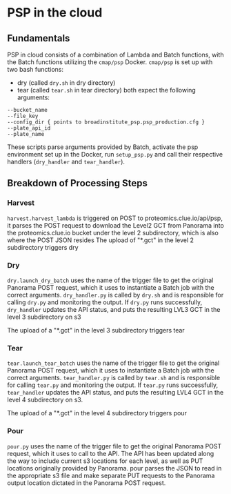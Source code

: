 # PSP in the cloud
## Fundamentals
PSP in cloud consists of a combination of Lambda and Batch functions, with the Batch functions utilizing the `cmap/psp` Docker.
`cmap/psp` is set up with two bash functions: 
* dry (called `dry.sh` in dry directory)
* tear (called `tear.sh` in tear directory)
both expect the following arguments: 
```
--bucket_name
--file_key
--config_dir { points to broadinstitute_psp.psp_production.cfg }
--plate_api_id
--plate_name
```
These scripts parse arguments provided by Batch, activate the psp environment set up in the Docker, run `setup_psp.py` and call their 
respective handlers (`dry_handler` and `tear_handler`). 

## Breakdown of Processing Steps
### Harvest
`harvest.harvest_lambda` is triggered on POST to proteomics.clue.io/api/psp, it parses the POST request to download the Level2 GCT 
from Panorama into the proteomics.clue.io bucket under the level 2 subdirectory, which is also where the POST JSON resides
The upload of "*.gct" in the level 2 subdirectory triggers dry
### Dry
`dry.launch_dry_batch` uses the name of the trigger file to get the original Panorama POST request, which it uses to instantiate a Batch job with the correct arguments. `dry_handler.py` is called by `dry.sh` and is responsible for calling `dry.py` and monitoring the output. If `dry.py` runs successfully, `dry_handler` updates the API status, and puts the resulting LVL3 GCT in the level 3 subdirectory on s3

The upload of a "*.gct" in the level 3 subdirectory triggers tear
### Tear
`tear.launch_tear_batch` uses the name of the trigger file to get the original Panorama POST request, which it uses to instantiate 
a Batch job with the correct arguments. `tear_handler.py` is called by `tear.sh` and is responsible for calling `tear.py` and monitoring the output. If `tear.py` runs successfully, `tear_handler` updates the API status, and puts the resulting LVL4 GCT in the level 4 subdirectory on s3.

The upload of a "*.gct" in the level 4 subdirectory triggers pour
### Pour
`pour.py` uses the name of the trigger file to get the original Panorama POST request, which it uses to call to the API. The API has been updated along the way to include current s3 locations for each level, as well as PUT locations originally provided by Panorama. pour parses the JSON to read in the appropriate s3 file and make separate PUT requests to the Panorama output location dictated
in the Panorama POST request. 
